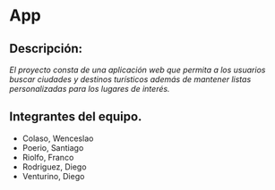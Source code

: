 # App
## Descripción: 
*El proyecto consta de una aplicación web que permita a los usuarios buscar ciudades y destinos turísticos además de mantener listas personalizadas para los lugares de interés.*

## Integrantes del equipo.
- Colaso, Wenceslao
- Poerio, Santiago
- Riolfo, Franco
- Rodriguez, Diego
- Venturino, Diego
